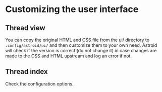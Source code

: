 # Customizing the user interface

## Thread view

You can copy the original HTML and CSS file from the [ui/ directory](https://github.com/gauteh/astroid/tree/master/ui) to `.config/astroid/ui/` and then customize them to your own need. Astroid will check if the version is correct (do not change it) in case changes are made to the CSS and HTML upstream and log an error if not.

## Thread index

Check the configuration options.